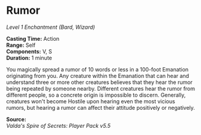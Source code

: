 # Rumor
*Level 1 Enchantment (Bard, Wizard)*

**Casting Time:** Action  
**Range:** Self  
**Components:** V, S  
**Duration:** 1 minute

You magically spread a rumor of 10 words or less in a 100-foot Emanation originating from you. Any creature within the Emanation that can hear and understand three or more other creatures believes that they hear the rumor being repeated by someone nearby. Different creatures hear the rumor from different people, so a concrete origin is impossible to discern. Generally, creatures won't become Hostile upon hearing even the most vicious rumors, but hearing a rumor can affect their attitude positively or negatively.


**Source:**  
*Valda's Spire of Secrets: Player Pack v5.5*